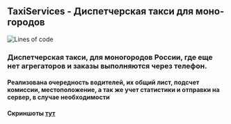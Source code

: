 ## TaxiServices - Диспетчерская такси для моно-городов

![Lines of code](https://img.shields.io/tokei/lines/github/Whiroo/TaxiServices?style=flat-square)

### Диспетчерская такси, для моногородов России, где еще нет агрегаторов и заказы выполняются через телефон.

#### Реализована очередность водителей, их общий лист, подсчет комиссии, местоположение, а так же учет статистики и отправки на сервер, в случае необходимости

#### Скриншоты [тут](https://github.com/Whiroo/TaxiServices/tree/master/Screenshots)

